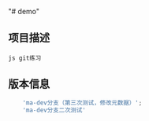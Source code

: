 "# demo"  
## 项目描述
`` js
    git练习
``
## 版本信息
``` js
    'ma-dev分支（第三次测试，修改元数据）';
    'ma-dev分支二次测试'
```